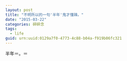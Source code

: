 ```yaml
---
layout: post
title: "不明所以的一句'半年'鬼才懂辣。"
date: "2015-03-22"
categories: 碎碎念
tags:
  - life
guid: urn:uuid:0129a7f0-4773-4c88-b04a-f919b06fc321
---
```


半年＝。＝
